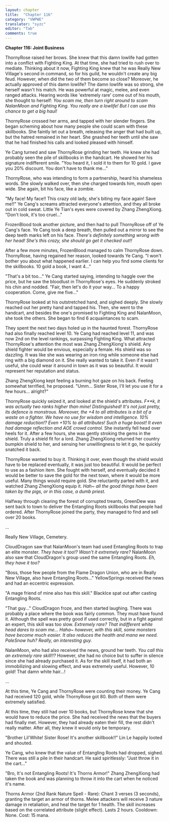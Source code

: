 ```yaml
---
layout: chapter
title:  "Chapter 116"
category: "VWPWE"
translator: "syzc"
editor: "Tab"
comments: true
---
```


**Chapter 116: Joint Business**
 
ThornyRose raised her brows. She knew that this damn lowlife had gotten into a conflict with Fighting King. At that time, she had tried to rush over to mediate. Thinking about it now, Fighting King knew that he was Really New Village's second in command, so for his guild, he wouldn't create any big feud. However, when did the two of them become so close? Moreover, he actually approved of this damn lowlife? The damn lowlife was so strong, she herself wasn't his match. He was powerful at magic, melee, and even ranged attacks. Hearing words like 'extremely rare' come out of his mouth, she thought to herself: *You scam me, then turn right around to scam NalanMoon and Fighting King. You really are a lowlife! But I can use this chance to get a big haul!*
 
ThornyRose crossed her arms, and tapped with her slender fingers. She began scheming about how many people she could scam with these skillbooks. She faintly let out a breath, releasing the anger that had built up, but the hatred remained in her heart. She gnashed her teeth until she saw that he had finished his calls and looked pleased with himself.
 
Ye Cang turned and saw ThornyRose grinding her teeth. He knew she had probably seen the pile of skillbooks in the handcart. He showed her his signature indifferent smile. "You heard it, I sold it to them for 10 gold. I gave you 20% discount. You don't have to thank me..."
 
ThornyRose, who was intending to form a partnership, heard his shameless words. She slowly walked over, then she charged towards him, mouth open wide. She again, bit his face, like a zombie.
 
"My face! My face!! This crazy old lady, she's biting my face again! Save me!!" Ye Cang's screams attracted everyone's attention, and they all broke out in cold sweat. Little Ye Tian's eyes were covered by Zhang ZhengXiong. "Don't look, it's too cruel..."
 
FrozenBlood took another picture, and then had to pull ThornyRose off of Ye Cang's face. Ye Cang took a deep breath, then pulled out a mirror to see the deep teeth marks left on his face. *There's definitely something wrong with her head! She's this crazy, she should go get it checked out!!*
 
After a few more minutes, FrozenBlood managed to calm ThornyRose down. ThornyRose, having regained her reason, looked towards Ye Cang. "I won't bother you about what happened earlier. I can help you find some clients for the skillbooks. 10 gold a book, I want 4..."
 
"That's a bit too..." Ye Cang started saying, intending to haggle over the price, but he saw the bloodlust in ThornyRose's eyes. He suddenly stroked his chin and nodded. "Fair, then let's do it your way... To a happy cooperation. Come, give me five..."
 
ThornyRose looked at his outstretched hand, and sighed deeply. She slowly reached out her pretty hand and tapped his. Then, she went to the handcart, and besides the one's promised to Fighting King and NalanMoon, she took the others. She began to find 6 acquaintances to scam. 
 
They spent the next two days holed up in the haunted forest. ThornyRose had also finally reached level 10. Ye Cang had reached level 11, and was now 2nd on the level rankings, surpassing Fighting King. What attracted ThornyRose's attention the most was Zhang ZhengXiong's shield. Any shield fighter would be envious, especially a female. His shield was so dazzling. It was like she was wearing an iron ring while someone else had ring with a big diamond on it. She really wanted to take it. Even if it wasn't useful, she could wear it around in town as it was so beautiful. It would represent her reputation and status.
 
Zhang ZhengXiong kept feeling a burning hot gaze on his back. Feeling somewhat terrified, he proposed. "Umm... Sister Rose, I'll let you use it for a few hours... alright?"
 
ThornyRose quickly seized it, and looked at the shield's attributes. *F\*\*k, it was actually two ranks higher than mine! Distinguished! It's not just pretty, its defence is monstrous. Moreover, the +4 to all attributes is a bit of a waste on a fighter. We have no use for wisdom and intelligence. 10% damage reduction!? Even +10% to all attributes! Such a huge boost! It even had damage reflection and AOE crowd control.* She instantly fell head over heels for it. After a few hours, she was gently stroking the gems in the shield. Truly a shield fit for a lord. Zhang ZhengXiong returned her country bumpkin shield to her, and sensing her unwillingness to let it go, he quickly snatched it back.
 
ThornyRose wanted to buy it. Thinking it over, even though the shield would have to be replaced eventually, it was just too beautiful. It would be perfect to use as a fashion item. She fought with herself, and eventually decided it would be better to save the gold for the next town, where it would be more useful. Many things would require gold. She reluctantly parted with it, and watched Zhang ZhengXiong equip it. *Hah~ all the good things have been taken by the pigs, or in this case, a dumb priest.*
 
Halfway through clearing the forest of corrupted treants, GreenDew was sent back to town to deliver the Entangling Roots skillbooks that people had ordered. After ThornyRose joined the party, they managed to find and sell over 20 books.  
 
...
 
Really New Village, Cemetery.
 
CloudDragon saw that NalanMoon's team had used Entangling Roots to trap an elite monster. *They have it too!? Wasn't it extremely rare?* NalanMoon also saw that CloudDragon's group used the same Entangling Roots. *Eh, they have it too?*
 
"Boss, those few people from the Flame Dragon Union, who are in Really New Village, also have Entangling Roots..." YellowSprings received the news and had an eccentric expression.
 
"A mage friend of mine also has this skill." BlackIce spat out after casting Entangling Roots.
 
"That guy..." CloudDragon froze, and then started laughing. There was probably a place where the book was fairly common. They must have found it. Although the spell was pretty good if used correctly, but in a fight against an expert, this skill was too slow. *Extremely rare? That indifferent white head dares to scam me... Haha~ however, with this skill, some monsters have become much easier. It also reduces the health and mana we need. PaleSnow huh? Really, an interesting guy.* 
 
NalanMoon, who had also received the news, ground her teeth. *You call this an extremely rare skill!!?* However, she had no choice but to suffer in silence since she had already purchased it. As for the skill itself, it had both an immobilizing and slowing effect, and was extremely useful. However, 10 gold! That damn white hair...!
 
...
 
At this time, Ye Cang and ThornyRose were counting their money. Ye Cang had received 120 gold, while ThornyRose got 80. Both of them were extremely satisfied.
 
At this time, they still had over 10 books, but ThornyRose knew that she would have to reduce the price. She had received the news that the buyers had finally met. However, they had already eaten their fill, the rest didn't really matter. After all, they knew it would only be temporary.
 
"Brother Lil'White! Sister Rose! It's another skillbook!!" Lin Le happily looted and shouted.
 
Ye Cang, who knew that the value of Entangling Roots had dropped, sighed. There was still a pile in their handcart. He said spiritlessly: "Just throw it in the cart..."
 
"Bro, It's not Entangling Roots! It's Thorns Armor!" Zhang ZhengXiong had taken the book and was planning to throw it into the cart when he noticed it's name.
 
Thorns Armor (2nd Rank Nature Spell - Rare): Chant 3 verses (3 seconds), granting the target an armor of thorns. Melee attackers will receive 3 nature damage in retaliation, and heal the target for 1 health. The skill increases based on the correlated attribute (slight effect). Lasts 2 hours. Cooldown: None. Cost: 15 mana.
